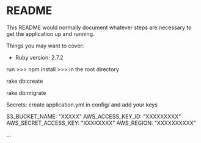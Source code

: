 # README

This README would normally document whatever steps are necessary to get the
application up and running.

Things you may want to cover:

- Ruby version: 2.7.2

run >>> npm install >>> in the root directory

rake db:create

rake db:migrate

Secrets: create application.yml in config/ and add your keys

S3_BUCKET_NAME: "XXXXX"
AWS_ACCESS_KEY_ID: "XXXXXXXXX"
AWS_SECRET_ACCESS_KEY: "XXXXXXXX"
AWS_REGION: "XXXXXXXXXX"

...
